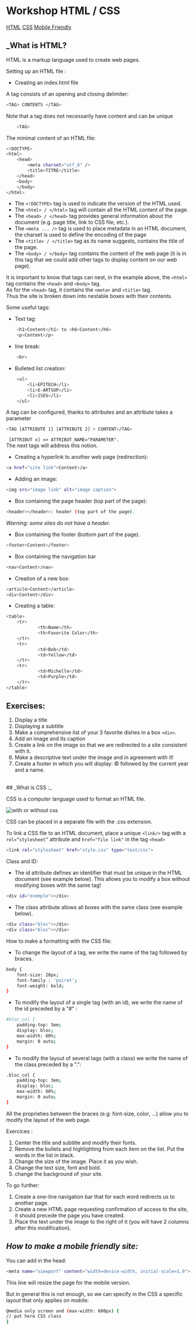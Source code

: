 # Workshop HTML / CSS

[HTML]()
[CSS](https://www.google.com)
[Mobile Friendly](https://www.google.com)

## _What is HTML?

HTML is a markup language used to create web pages.

Setting up an HTML file :

- Creating an index.html file

A tag consists of an opening and closing delimiter:
```sh
<TAG> CONTENTS </TAG>
```
Note that a tag does not necessarily have content and can be unique
```sh
    <TAG>
```
The minimal content of an HTML file:

```sh
<!DOCTYPE>
<html>
    <head>
        <meta charset="utf_8" />
        <title>TITRE</title>
    </head>
    <body>
    </body>
</html>
```

- The ``` <!DOCTYPE> ``` tag is used to indicate the version of the HTML used.
- The ``` <html> / </html> ``` tag will contain all the HTML content of the page.
- The ``` <head> / </head> ``` tag provides general information about the document (e.g. page title, link to CSS file, etc.).
- The ``` <meta ... /> ``` tag is used to place metadata in an HTML document, the charset is used to define the encoding of the page 
- The ``` <title> / </title> ``` tag as its name suggests, contains the title of the page.
- The ``` <body> / </body> ``` tag contains the content of the web page (it is in this tag that we could add other tags to display content on our web page).




It is important to know that tags can nest, in the example above, the ``` <html> ``` tag contains the ``` <head> ``` and ``` <body> ``` tag.<br/>
As for the ``` <head> ``` tag, it contains the ``` <meta> ``` and ``` <title> ``` tag.<br/>
Thus the site is broken down into nestable boxes with their contents.<br/>


Some useful tags:
- Text tag:
```sh
    <h1>Content</h1> to <h6>Content</h6>
    <p>Content</p>
```
- line break:
```sh
    <br>
```
- Bulleted list creation:
```sh
    <ul>
        <li>EPITECH</li>
        <li>E-ARTSUP</li>
        <li>ISEG</li>
    </ul>
```
A tag can be configured, thanks to attributes and an attribute takes a parameter
```sh
<TAG [ATTRIBUTE 1] [ATTRIBUTE 2] > CONTENT</TAG>
```
``` [ATTRIBUT x] => ATTRIBUT_NAME="PARAMETER".```<br/>
The next tags will address this notion.

- Creating a hyperlink to another web page (redirection):
```sh
<a href="site link">Content</a> 
```

- Adding an image:
```sh
<img src="image link" alt="image caption">
```

- Box containing the page header (top part of the page):
```sh
<header></header>: header (top part of the page).
```
_Warning: some sites do not have a header._

- Box containing the footer (bottom part of the page).
```sh
<footer>Content</footer>
```
- Box containing the navigation bar
```sh
<nav>Content</nav>
```
- Creation of a new box:
```sh
<article>Content</article>
<div>Content</div>
```

- Creating a table:
```sh
<table>
    <tr>
            <th>Name</th>
            <th>Favorite Color</th>
    </tr>
    <tr>
            <td>Bob</td>
            <td>Yellow</td>
    </tr>
    <tr>
            <td>Michelle</td>
            <td>Purple</td>
    </tr>
</table>
```


## Exercises:

1. Display a title <br/>
2. Displaying a subtitle <br/>
3. Make a comprehensive list of your 3 favorite dishes in a box ``` <div> ```.<br/>
4. Add an image and its caption <br/>
5. Create a link on the image so that we are redirected to a site consistent with it. <br/>
6. Make a descriptive text under the image and in agreement with it! <br/>
7. Create a footer in which you will display: © followed by the current year and a name. <br/>

<br/>
## _What is CSS :_

CSS is a computer language used to format an HTML file.

![with or without css](img/img1.png)

CSS can be placed in a separate file with the .css extension.

To link a CSS file to an HTML document, place a unique ``` <link/> ``` tag with a ``` rel=”stylesheet” ``` attribute and ``` href="file link" ``` in the tag ``` <head> ```
```sh
<link rel="stylesheet" href="style.css" type="text/css">
```
Class and ID:

- The id attribute defines an identifier that must be unique in the HTML document (see example below). This allows you to modify a box without modifying boxes with the same tag!

```sh
<div id="exemple"></div>
```

- The class attribute allows all boxes with the same class (see example below).

```sh
<div class="bloc"></div>
<div class="bloc"></div>
```

How to make a formatting with the CSS file:

- To change the layout of a tag, we write the name of the tag followed by braces.

```sh
body {
    font-size: 20px;
    font-family : 'poiret';
    font-weight: bold;
}
```

- To modify the layout of a single tag (with an id), we write the name of the id preceded by a "#" :

```sh
#bloc_col {
    padding-top: 3em;
    display: bloc;
    max-width: 60%;
    margin: 0 auto;
}
```

- To modify the layout of several tags (with a class) we write the name of the class preceded by a ".":

```sh
.bloc_col {
    padding-top: 3em;
    display: bloc;
    max-width: 60%;
    margin: 0 auto;
}
```

All the proprieties between the braces (e.g: font-size, color, ...) allow you to modify the layout of the web page.

Exercices :

1. Center the title and subtitle and modify their fonts.<br/>
2. Remove the bullets and highlighting from each item on the list. Put the words in the list in black. <br/>
3. Change the size of the image. Place it as you wish.<br/>
4. Change the text size, font and bold.<br/>
5. change the background of your site.


To go further:
1. Create a one-line navigation bar that for each word redirects us to another page.<br/>
2. Create a new HTML page requesting confirmation of access to the site, it should precede the page you have created.<br/>
3. Place the text under the image to the right of it (you will have 2 columns after this modification).<br/>





## _How to make a mobile friendly site:_

You can add in the head:
```sh
<meta name="viewport" content="width=device-width, initial-scale=1.0">
```
This line will resize the page for the mobile version.

But in general this is not enough, so we can specify in the CSS a specific layout that only applies on mobile:
```sh
@media only screen and (max-width: 600px) {
// put here CSS class
} 
```
